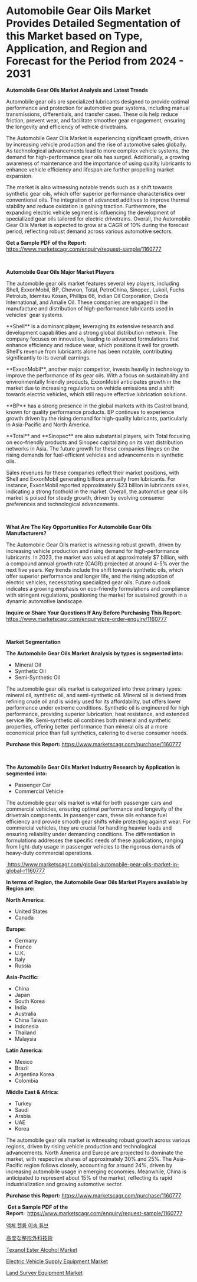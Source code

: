 <p><h1>Automobile Gear Oils Market Provides Detailed Segmentation of this Market based on Type, Application, and Region and Forecast for the Period from 2024 - 2031</h1></p><p><strong>Automobile Gear Oils Market Analysis and Latest Trends</strong></p>
<p><p>Automobile gear oils are specialized lubricants designed to provide optimal performance and protection for automotive gear systems, including manual transmissions, differentials, and transfer cases. These oils help reduce friction, prevent wear, and facilitate smoother gear engagement, ensuring the longevity and efficiency of vehicle drivetrains.</p><p>The Automobile Gear Oils Market is experiencing significant growth, driven by increasing vehicle production and the rise of automotive sales globally. As technological advancements lead to more complex vehicle systems, the demand for high-performance gear oils has surged. Additionally, a growing awareness of maintenance and the importance of using quality lubricants to enhance vehicle efficiency and lifespan are further propelling market expansion.</p><p>The market is also witnessing notable trends such as a shift towards synthetic gear oils, which offer superior performance characteristics over conventional oils. The integration of advanced additives to improve thermal stability and reduce oxidation is gaining traction. Furthermore, the expanding electric vehicle segment is influencing the development of specialized gear oils tailored for electric drivetrains. Overall, the Automobile Gear Oils Market is expected to grow at a CAGR of 10% during the forecast period, reflecting robust demand across various automotive sectors.</p></p>
<p><strong>Get a Sample PDF of the Report:&nbsp;</strong> <a href="https://www.marketscagr.com/enquiry/request-sample/1160777">https://www.marketscagr.com/enquiry/request-sample/1160777</a></p>
<p>&nbsp;</p>
<p><strong>Automobile Gear Oils Major Market Players</strong></p>
<p><p>The automobile gear oils market features several key players, including Shell, ExxonMobil, BP, Chevron, Total, PetroChina, Sinopec, Lukoil, Fuchs Petrolub, Idemitsu Kosan, Phillips 66, Indian Oil Corporation, Croda International, and Amalie Oil. These companies are engaged in the manufacture and distribution of high-performance lubricants used in vehicles' gear systems.</p><p>**Shell** is a dominant player, leveraging its extensive research and development capabilities and a strong global distribution network. The company focuses on innovation, leading to advanced formulations that enhance efficiency and reduce wear, which positions it well for growth. Shell's revenue from lubricants alone has been notable, contributing significantly to its overall earnings.</p><p>**ExxonMobil**, another major competitor, invests heavily in technology to improve the performance of its gear oils. With a focus on sustainability and environmentally friendly products, ExxonMobil anticipates growth in the market due to increasing regulations on vehicle emissions and a shift towards electric vehicles, which still require effective lubrication solutions.</p><p>**BP** has a strong presence in the global markets with its Castrol brand, known for quality performance products. BP continues to experience growth driven by the rising demand for high-quality lubricants, particularly in Asia-Pacific and North America.</p><p>**Total** and **Sinopec** are also substantial players, with Total focusing on eco-friendly products and Sinopec capitalizing on its vast distribution networks in Asia. The future growth for these companies hinges on the rising demands for fuel-efficient vehicles and advancements in synthetic oils.</p><p>Sales revenues for these companies reflect their market positions, with Shell and ExxonMobil generating billions annually from lubricants. For instance, ExxonMobil reported approximately $23 billion in lubricants sales, indicating a strong foothold in the market. Overall, the automotive gear oils market is poised for steady growth, driven by evolving consumer preferences and technological advancements.</p></p>
<p>&nbsp;</p>
<p><strong>What Are The Key Opportunities For Automobile Gear Oils Manufacturers?</strong></p>
<p><p>The Automobile Gear Oils market is witnessing robust growth, driven by increasing vehicle production and rising demand for high-performance lubricants. In 2023, the market was valued at approximately $7 billion, with a compound annual growth rate (CAGR) projected at around 4-5% over the next five years. Key trends include the shift towards synthetic oils, which offer superior performance and longer life, and the rising adoption of electric vehicles, necessitating specialized gear oils. Future outlook indicates a growing emphasis on eco-friendly formulations and compliance with stringent regulations, positioning the market for sustained growth in a dynamic automotive landscape.</p></p>
<p><strong>Inquire or Share Your Questions If Any Before Purchasing This Report:</strong> <a href="https://www.marketscagr.com/enquiry/pre-order-enquiry/1160777">https://www.marketscagr.com/enquiry/pre-order-enquiry/1160777</a></p>
<p>&nbsp;</p>
<p><strong>Market Segmentation</strong></p>
<p><strong>The Automobile Gear Oils Market Analysis by types is segmented into:</strong></p>
<p><ul><li>Mineral Oil</li><li>Synthetic Oil</li><li>Semi-Synthetic Oil</li></ul></p>
<p><p>The automobile gear oils market is categorized into three primary types: mineral oil, synthetic oil, and semi-synthetic oil. Mineral oil is derived from refining crude oil and is widely used for its affordability, but offers lower performance under extreme conditions. Synthetic oil is engineered for high performance, providing superior lubrication, heat resistance, and extended service life. Semi-synthetic oil combines both mineral and synthetic properties, offering better performance than mineral oils at a more economical price than full synthetics, catering to diverse consumer needs.</p></p>
<p><strong>Purchase this Report:&nbsp;</strong><a href="https://www.marketscagr.com/purchase/1160777">https://www.marketscagr.com/purchase/1160777</a></p>
<p>&nbsp;</p>
<p><strong>The Automobile Gear Oils Market Industry Research by Application is segmented into:</strong></p>
<p><ul><li>Passenger Car</li><li>Commercial Vehicle</li></ul></p>
<p><p>The automobile gear oils market is vital for both passenger cars and commercial vehicles, ensuring optimal performance and longevity of the drivetrain components. In passenger cars, these oils enhance fuel efficiency and provide smooth gear shifts while protecting against wear. For commercial vehicles, they are crucial for handling heavier loads and ensuring reliability under demanding conditions. The differentiation in formulations addresses the specific needs of these applications, ranging from light-duty usage in passenger vehicles to the rigorous demands of heavy-duty commercial operations.</p></p>
<p><a href="https://www.marketscagr.com/global-automobile-gear-oils-market-in-global-r1160777">&nbsp;https://www.marketscagr.com/global-automobile-gear-oils-market-in-global-r1160777</a></p>
<p><strong>In terms of Region, the Automobile Gear Oils Market Players available by Region are:</strong></p>
<p>
    <p> <strong> North America: </strong>
        <ul>
            <li>United States</li>
            <li>Canada</li>
        </ul>
        </p> 
    <p> <strong> Europe: </strong>
        <ul>
            <li>Germany</li>
            <li>France</li>
            <li>U.K.</li>
            <li>Italy</li>
            <li>Russia</li>
        </ul>
        </p> 
    <p> <strong> Asia-Pacific: </strong>
        <ul>
            <li>China</li>
            <li>Japan</li>
            <li>South Korea</li>
            <li>India</li>
            <li>Australia</li>
            <li>China Taiwan</li>
            <li>Indonesia</li>
            <li>Thailand</li>
            <li>Malaysia</li>
        </ul>
        </p> 
    <p> <strong> Latin America: </strong>
        <ul>
            <li>Mexico</li>
            <li>Brazil</li>
            <li>Argentina Korea</li>
            <li>Colombia</li>
        </ul>
        </p> 
    <p> <strong> Middle East & Africa: </strong>
        <ul>
            <li>Turkey</li>
            <li>Saudi</li>
            <li>Arabia</li>
            <li>UAE</li>
            <li>Korea</li>
        </ul>
    </p>
    </p>
<p><p>The automobile gear oils market is witnessing robust growth across various regions, driven by rising vehicle production and technological advancements. North America and Europe are projected to dominate the market, with respective shares of approximately 30% and 25%. The Asia-Pacific region follows closely, accounting for around 24%, driven by increasing automobile usage in emerging economies. Meanwhile, China is anticipated to represent about 15% of the market, reflecting its rapid industrialization and growing automotive sector.</p></p>
<p><strong>Purchase this Report: </strong><a href="https://www.marketscagr.com/purchase/1160777">https://www.marketscagr.com/purchase/1160777</a></p>
<p>&nbsp;<strong>Get a Sample PDF of the Report:&nbsp;&nbsp;</strong><a href="https://www.marketscagr.com/enquiry/request-sample/1160777">https://www.marketscagr.com/enquiry/request-sample/1160777</a></p>
<p><strong></strong></p>
<p><p><a href="https://medium.com/@rebecablock1939/liquid-helium-transfer-tubes-market-%EC%9D%98-%EA%B8%80%EB%A1%9C%EB%B2%8C-%EC%8B%9C%EC%9E%A5-%EA%B0%9C%EC%9A%94%EB%8A%94-%EC%A0%84-%EC%84%B8%EA%B3%84-%EB%B0%8F-%EC%A3%BC%EC%9A%94-%EC%8B%9C%EC%9E%A5%EC%9D%98-%EC%82%B0%EC%97%85%EC%97%90-%EC%98%81%ED%96%A5%EC%9D%84-%EB%AF%B8%EC%B9%98%EB%8A%94-%EC%A3%BC%EC%9A%94-%ED%8A%B8%EB%A0%8C%EB%93%9C%EC%97%90-%EB%8C%80%ED%95%9C-%EB%8F%85%ED%8A%B9%ED%95%9C-%EA%B4%80%EC%A0%90%EC%9D%84-c0307e15b824">액체 헬륨 이송 튜브</a></p><p><a href="https://medium.com/@kandrakodamadbg/advanced-orthopedic-technologies-market-%E3%81%AE%E3%82%B0%E3%83%AD%E3%83%BC%E3%83%90%E3%83%AB%E5%B8%82%E5%A0%B4%E6%A6%82%E8%A6%81%E3%81%AF-%E4%B8%96%E7%95%8C%E3%81%8A%E3%82%88%E3%81%B3%E4%B8%BB%E8%A6%81%E5%B8%82%E5%A0%B4%E3%81%AB%E3%81%8A%E3%81%91%E3%82%8B%E6%A5%AD%E7%95%8C%E3%81%AB%E5%BD%B1%E9%9F%BF%E3%82%92%E4%B8%8E%E3%81%88%E3%82%8B%E4%B8%BB%E8%A6%81%E3%81%AA%E3%83%88%E3%83%AC%E3%83%B3%E3%83%89%E3%81%AB%E3%81%A4%E3%81%84%E3%81%A6-%E7%8B%AC%E8%87%AA%E3%81%AE%E8%A6%96%E7%82%B9%E3%82%92%E6%8F%90%E4%BE%9B%E3%81%97%E3%81%BE%E3%81%99-8f998ab15799">高度な整形外科技術</a></p><p><a href="https://issuu.com/reportprime-2/docs/texanol-ester-alcohol-market-size-2_5b0016b8c3b7e7">Texanol Ester Alcohol Market</a></p><p><a href="https://www.linkedin.com/pulse/electric-vehicle-supply-equipment-market-research-report-forecast-qisue?trackingId=10dc%2FUtNSR2pIIoZZqLXGg%3D%3D">Electric Vehicle Supply Equipment Market</a></p><p><a href="https://www.linkedin.com/pulse/future-ready-strategic-insights-global-land-survey-equipment-4z5ke?trackingId=CRJxiJUrSEeu6Blw8qurBQ%3D%3D">Land Survey Equipment Market</a></p></p>